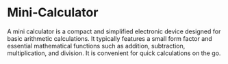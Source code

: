 # Mini-Calculator
A mini calculator is a compact and simplified electronic device designed for basic arithmetic calculations. It typically features a small form factor and essential mathematical functions such as addition, subtraction, multiplication, and division. It is convenient for quick calculations on the go.
